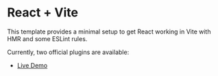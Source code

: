 # React + Vite

This template provides a minimal setup to get React working in Vite with HMR and some ESLint rules.

Currently, two official plugins are available:

- [Live Demo](virealize.vercel.app) 

